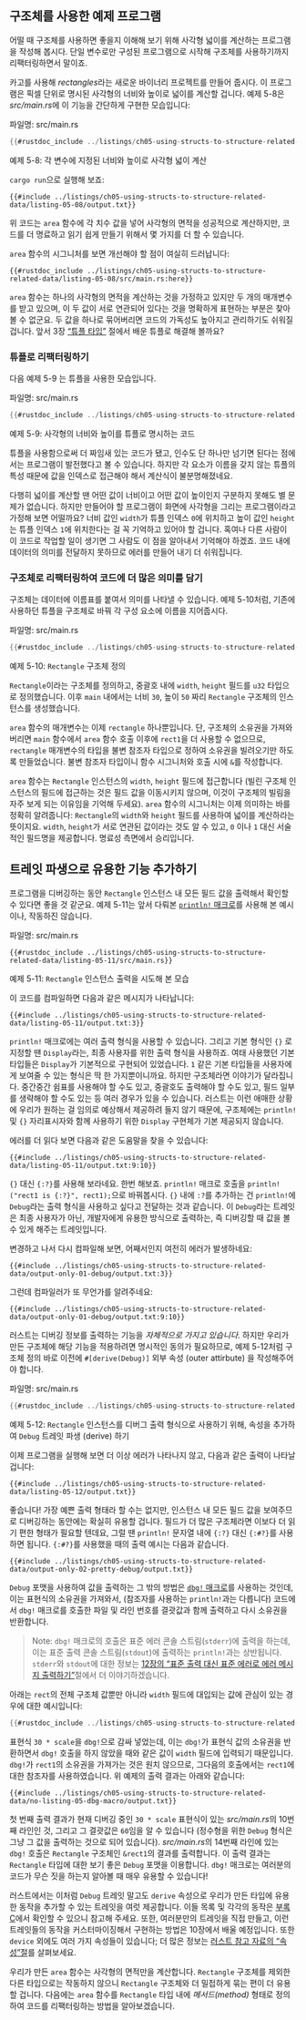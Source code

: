 ## 구조체를 사용한 예제 프로그램

어떨 때 구조체를 사용하면 좋을지 이해해 보기 위해 사각형 넓이를
계산하는 프로그램을 작성해 봅시다. 단일 변수로만 구성된 프로그램으로
시작해 구조체를 사용하기까지 리팩터링하면서 말이죠.

카고를 사용해 *rectangles*라는 새로운 바이너리 프로젝트를 만들어 줍시다.
이 프로그램은 픽셀 단위로 명시된 사각형의 너비와 높이로 넓이를 계산할 겁니다.
예제 5-8은 *src/main.rs*에 이 기능을 간단하게 구현한
모습입니다:

<span class="filename">파일명: src/main.rs</span>

```rust
{{#rustdoc_include ../listings/ch05-using-structs-to-structure-related-data/listing-05-08/src/main.rs:all}}
```

<span class="caption">예제 5-8: 각 변수에 지정된 너비와 높이로
사각형 넓이 계산</span>

`cargo run`으로 실행해 보죠:

```console
{{#include ../listings/ch05-using-structs-to-structure-related-data/listing-05-08/output.txt}}
```

위 코드는 `area` 함수에 각 치수 값을 넣어 사각형의 면적을 성공적으로
계산하지만, 코드를 더 명료하고 읽기 쉽게 만들기 위해서 몇 가지를 더
할 수 있습니다.

`area` 함수의 시그니처를 보면 개선해야 할 점이 여실히 드러납니다:

```rust,ignore
{{#rustdoc_include ../listings/ch05-using-structs-to-structure-related-data/listing-05-08/src/main.rs:here}}
```

`area` 함수는 하나의 사각형의 면적을 계산하는 것을 가정하고
있지만 두 개의 매개변수를 받고 있으며, 이 두 값이 서로 연관되어
있다는 것을 명확하게 표현하는 부분은 찾아볼 수 없군요.
두 값을 하나로 묶어버리면 코드의 가독성도 높아지고 관리하기도 쉬워질 겁니다.
앞서 3장 [“튜플 타입”][the-tuple-type]<!-- ignore --> 절에서
배운 튜플로 해결해 볼까요?

### 튜플로 리팩터링하기

다음 예제 5-9 는 튜플을 사용한 모습입니다.

<span class="filename">파일명: src/main.rs</span>

```rust
{{#rustdoc_include ../listings/ch05-using-structs-to-structure-related-data/listing-05-09/src/main.rs}}
```

<span class="caption">예제 5-9: 사각형의 너비와 높이를
튜플로 명시하는 코드</span>

튜플을 사용함으로써 더 짜임새 있는 코드가 됐고,
인수도 단 하나만 넘기면 된다는 점에서는 프로그램이 발전했다고 볼 수 있습니다.
하지만 각 요소가 이름을 갖지 않는 튜플의 특성 때문에
값을 인덱스로 접근해야 해서 계산식이 불분명해졌네요.

다행히 넓이를 계산할 땐 어떤 값이 너비이고 어떤 값이 높이인지 구분하지 못해도 별 문제가
없습니다. 하지만 만들어야 할 프로그램이 화면에 사각형을 그리는 프로그램이라고 가정해 보면
어떨까요? 너비 값인 `width`가 튜플 인덱스 `0`에 위치하고 높이 값인 `height`는 튜플
인덱스 `1`에 위치한다는 걸 꼭 기억하고 있어야 할 겁니다. 혹여나 다른 사람이 이 코드로
작업할 일이 생기면 그 사람도 이 점을 알아내서 기억해야 하겠죠. 코드 내에 데이터의
의미를 전달하지 못하므로 에러를 만들어 내기 더 쉬워집니다.

### 구조체로 리팩터링하여 코드에 더 많은 의미를 담기

구조체는 데이터에 이름표를 붙여서 의미를 나타낼 수 있습니다.
예제 5-10처럼, 기존에 사용하던 튜플을 구조체로 바꿔
각 구성 요소에 이름을 지어줍시다.

<span class="filename">파일명: src/main.rs</span>

```rust
{{#rustdoc_include ../listings/ch05-using-structs-to-structure-related-data/listing-05-10/src/main.rs}}
```

<span class="caption">예제 5-10: `Rectangle` 구조체 정의</span>

`Rectangle`이라는 구조체를 정의하고,
중괄호 내에 `width`, `height` 필드를 `u32` 타입으로 정의했습니다.
이후 `main` 내에서는 너비 `30`, 높이 `50` 짜리
`Rectangle` 구조체의 인스턴스를 생성했습니다.

`area` 함수의 매개변수는 이제 `rectangle` 하나뿐입니다.
단, 구조체의 소유권을 가져와 버리면 `main` 함수에서
`area` 함수 호출 이후에 `rect1`을 더 사용할 수 없으므로,
`rectangle` 매개변수의 타입을 불변 참조자 타입으로 정하여
소유권을 빌려오기만 하도록 만들었습니다.
불변 참조자 타입이니 함수 시그니처와 호출 시에 `&`를 작성합니다.

`area` 함수는 `Rectangle` 인스턴스의 `width`, `height` 필드에
접근합니다 (빌린 구조체 인스턴스의 필드에 접근하는 것은 필드 값을
이동시키지 않으며, 이것이 구조체의 빌림을 자주 보게 되는 이유임을
기억해 두세요). `area` 함수의 시그니처는 이제 의미하는 바를 정확히
알려줍니다: `Rectangle`의 `width`와 `height` 필드를 사용하여
넓이를 계산하라는 뜻이지요. `width`, `height`가 서로 연관된
값이라는 것도 알 수 있고, `0` 이나 `1` 대신 서술적인 필드명을
제공합니다. 명료성 측면에서 승리입니다.

## 트레잇 파생으로 유용한 기능 추가하기

프로그램을 디버깅하는 동안 `Rectangle` 인스턴스 내 모든 필드 값을
출력해서 확인할 수 있다면 좋을 것 같군요. 예제 5-11는 앞서 다뤄본
[`println!` 매크로][println]<!-- ignore -->를 사용해 본 예시이나,
작동하진 않습니다.

<span class="filename">파일명: src/main.rs</span>

```rust,ignore,does_not_compile
{{#rustdoc_include ../listings/ch05-using-structs-to-structure-related-data/listing-05-11/src/main.rs}}
```

<span class="caption">예제 5-11: `Rectangle` 인스턴스
출력을 시도해 본 모습</span>

이 코드를 컴파일하면 다음과 같은 메시지가 나타납니다:

```text
{{#include ../listings/ch05-using-structs-to-structure-related-data/listing-05-11/output.txt:3}}
```

`println!` 매크로에는 여러 출력 형식을 사용할 수 있습니다.
그리고 기본 형식인 `{}` 로 지정할 땐 `Display`라는, 최종 사용자를 위한 출력 형식을 사용하죠.
여태 사용했던 기본 타입들은 `Display`가 기본적으로 구현되어 있었습니다.
`1` 같은 기본 타입들을 사용자에게 보여줄 수 있는 형식은 딱 한 가지뿐이니까요.
하지만 구조체라면 이야기가 달라집니다.
중간중간 쉼표를 사용해야 할 수도 있고, 중괄호도 출력해야 할 수도 있고,
필드 일부를 생략해야 할 수도 있는 등 여러 경우가 있을 수 있습니다.
러스트는 이런 애매한 상황에 우리가 원하는 걸 임의로 예상해서 제공하려 들지 않기 때문에,
구조체에는 `println!` 및 `{}` 자리표시자와 함께 사용하기 위한
`Display` 구현체가 기본 제공되지 않습니다.

에러를 더 읽다 보면 다음과 같은 도움말을 찾을 수 있습니다:

```text
{{#include ../listings/ch05-using-structs-to-structure-related-data/listing-05-11/output.txt:9:10}}
```

`{}` 대신 `{:?}`를 사용해 보라네요. 한번 해보죠.
`println!` 매크로 호출을 `println!("rect1 is {:?}", rect1);`으로 바꿔봅시다.
`{}` 내에 `:?`를 추가하는 건 `println!`에 `Debug`라는 출력 형식을 사용하고 싶다고 전달하는 것과 같습니다.
이 `Debug`라는 트레잇은 최종 사용자가 아닌, 개발자에게 유용한 방식으로 출력하는,
즉 디버깅할 때 값을 볼 수 있게 해주는 트레잇입니다.

변경하고 나서 다시 컴파일해 보면, 어째서인지 여전히 에러가 발생하네요:

```text
{{#include ../listings/ch05-using-structs-to-structure-related-data/output-only-01-debug/output.txt:3}}
```

그런데 컴파일러가 또 무언가를 알려주네요:

```text
{{#include ../listings/ch05-using-structs-to-structure-related-data/output-only-01-debug/output.txt:9:10}}
```

러스트는 디버깅 정보를 출력하는 기능을 *자체적으로 가지고 있습니다*.
하지만 우리가 만든 구조체에 해당 기능을 적용하려면 명시적인 동의가 필요하므로,
예제 5-12처럼 구조체 정의 바로 이전에 `#[derive(Debug)]`
외부 속성 (outer attirbute) 을 작성해주어야 합니다.

<span class="filename">파일명: src/main.rs</span>

```rust
{{#rustdoc_include ../listings/ch05-using-structs-to-structure-related-data/listing-05-12/src/main.rs}}
```

<span class="caption">예제 5-12: `Rectangle` 인스턴스를 디버그 출력 형식으로
사용하기 위해, 속성을 추가하여 `Debug` 트레잇 파생 (derive) 하기</span>

이제 프로그램을 실행해 보면 더 이상 에러가 나타나지 않고,
다음과 같은 출력이 나타날 겁니다:

```console
{{#include ../listings/ch05-using-structs-to-structure-related-data/listing-05-12/output.txt}}
```

좋습니다! 가장 예쁜 출력 형태라 할 수는 없지만,
인스턴스 내 모든 필드 값을 보여주므로 디버깅하는 동안에는 확실히 유용할 겁니다.
필드가 더 많은 구조체라면 이보다 더 읽기 편한 형태가 필요할 텐데요,
그럴 땐 `println!` 문자열 내에 `{:?}` 대신 `{:#?}`를 사용하면 됩니다.
`{:#?}`를 사용했을 때의 출력 예시는 다음과 같습니다.

```console
{{#include ../listings/ch05-using-structs-to-structure-related-data/output-only-02-pretty-debug/output.txt}}
```

`Debug` 포맷을 사용하여 값을 출력하는 그 밖의 방법은
[`dbg!` 매크로][dbg]<!-- ignore -->를 사용하는 것인데,
이는 표현식의 소유권을 가져와서, (참조자를 사용하는 `println!`과는 다릅니다)
코드에서 `dbg!` 매크로를 호출한 파일 및 라인 번호를 결괏값과 함께 출력하고
다시 소유권을 반환합니다.

> Note: `dbg!` 매크로의 호출은 표준 에러 콘솔 스트림(`stderr`)에 출력을
> 하는데, 이는 표준 출력 콘솔 스트림(`stdout`)에 출력하는 `println!`과는
> 상반됩니다. `stderr`와 `stdout`에 대한 정보는 [12장의 “표준 출력 대신
> 표준 에러로 에러 메시지 출력하기”][err]<!-- ignore -->절에서 더
> 이야기하겠습니다.

아래는 `rect`의 전체 구조체 값뿐만 아니라 `width` 필드에 대입되는
값에 관심이 있는 경우에 대한 예시입니다:

```rust
{{#rustdoc_include ../listings/ch05-using-structs-to-structure-related-data/no-listing-05-dbg-macro/src/main.rs}}
```

표현식 `30 * scale`을 `dbg!`으로 감싸 넣었는데, 이는 `dbg!`가 표현식 값의 소유권을
반환하면서 `dbg!` 호출을 하지 않았을 때와 같은 값이 `width` 필드에 입력되기
때문입니다. `dbg!`가 `rect1`의 소유권을 가져가는 것은 원치 않으므로, 그다음의
호출에서는 `rect1`에 대한 참조자를 사용하였습니다.
위 예제의 출력 결과는 아래와 같습니다:

```console
{{#include ../listings/ch05-using-structs-to-structure-related-data/no-listing-05-dbg-macro/output.txt}}
```

첫 번째 출력 결과가 현재 디버깅 중인 `30 * scale` 표현식이 있는 *src/main.rs*의
10번째 라인인 것, 그리고 그 결괏값은 `60`임을 알 수 있습니다 (정수형을 위한
`Debug` 형식은 그냥 그 값을 출력하는 것으로 되어 있습니다). *src/main.rs*의
14번째 라인에 있는 `dbg!` 호출은 `Rectangle` 구조체인 `&rect1`의 결과를
출력합니다. 이 출력 결과는 `Rectangle` 타입에 대한 보기 좋은 `Debug` 포맷을
이용합니다. `dbg!` 매크로는 여러분의 코드가 무슨 짓을 하는지 알아볼 때 매우
유용할 수 있습니다!

러스트에서는 이처럼 `Debug` 트레잇 말고도 `derive` 속성으로
우리가 만든 타입에 유용한 동작을 추가할 수 있는 트레잇을 여럿 제공합니다.
이들 목록 및 각각의 동작은 [부록 C][app-c]<!-- ignore -->에서
확인할 수 있으니 참고해 주세요. 또한, 여러분만의 트레잇을 직접 만들고,
이런 트레잇들의 동작을 커스터마이징해서 구현하는 방법은 10장에서 배울 예정입니다.
또한 `device` 외에도 여러 가지 속성들이 있습니다; 더 많은 정보는 [러스트 참고 자료의
“속성”절][attributes]를 살펴보세요.

우리가 만든 `area` 함수는 사각형의 면적만을 계산합니다.
`Rectangle` 구조체를 제외한 다른 타입으로는 작동하지 않으니
`Rectangle` 구조체와 더 밀접하게 묶는 편이 더 유용할 겁니다.
다음에는 `area` 함수를 `Rectangle` 타입 내에 *메서드(method)* 형태로
정의하여 코드를 리팩터링하는 방법을 알아보겠습니다.

[the-tuple-type]: ch03-02-data-types.html#the-tuple-type
[app-c]: appendix-03-derivable-traits.md
[println]: ../std/macro.println.html
[dbg]: ../std/macro.dbg.html
[err]: ch12-06-writing-to-stderr-instead-of-stdout.html
[attributes]: ../reference/attributes.html
